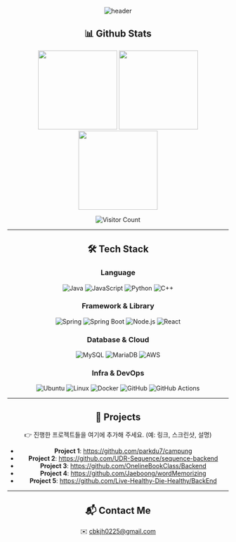 <div align="center">

![header](https://capsule-render.vercel.app/api?type=waving&color=B897FF&height=200&section=header&text=JaeHwan's%20Github%20Portfolio&fontSize=30)

## 📊 Github Stats

<p align="center">
  <img src="https://github-readme-stats.vercel.app/api?username=Jaeboong&show_icons=true&theme=default" height="180"/>
  <img src="https://github-readme-stats.vercel.app/api/top-langs/?username=Jaeboong&layout=compact&theme=default" height="180"/>
  <img src="https://github-readme-streak-stats.herokuapp.com/?user=Jaeboong&theme=default" height="180"/>
</p>

![Visitor Count](https://komarev.com/ghpvc/?username=Jaeboong&color=blue)

---

## 🛠 Tech Stack

### Language  
![Java](https://img.shields.io/badge/Java-007396?style=flat&logo=openjdk&logoColor=white)
![JavaScript](https://img.shields.io/badge/JavaScript-F7DF1E?style=flat&logo=javascript&logoColor=black)
![Python](https://img.shields.io/badge/Python-3776AB?style=flat&logo=python&logoColor=white)
![C++](https://img.shields.io/badge/C++-00599C?style=flat&logo=cplusplus&logoColor=white)

### Framework & Library  
![Spring](https://img.shields.io/badge/Spring-6DB33F?style=flat&logo=spring&logoColor=white)
![Spring Boot](https://img.shields.io/badge/SpringBoot-6DB33F?style=flat&logo=springboot&logoColor=white)
![Node.js](https://img.shields.io/badge/Node.js-339933?style=flat&logo=node.js&logoColor=white)
![React](https://img.shields.io/badge/React-61DAFB?style=flat&logo=react&logoColor=black)

### Database & Cloud  
![MySQL](https://img.shields.io/badge/MySQL-4479A1?style=flat&logo=mysql&logoColor=white)
![MariaDB](https://img.shields.io/badge/MariaDB-003545?style=flat&logo=mariadb&logoColor=white)
![AWS](https://img.shields.io/badge/AWS-232F3E?style=flat&logo=amazonaws&logoColor=white)

### Infra & DevOps  
![Ubuntu](https://img.shields.io/badge/Ubuntu-E95420?style=flat&logo=ubuntu&logoColor=white)
![Linux](https://img.shields.io/badge/Linux-FCC624?style=flat&logo=linux&logoColor=black)
![Docker](https://img.shields.io/badge/Docker-2496ED?style=flat&logo=docker&logoColor=white)
![GitHub](https://img.shields.io/badge/GitHub-181717?style=flat&logo=github&logoColor=white)
![GitHub Actions](https://img.shields.io/badge/GitHub_Actions-2088FF?style=flat&logo=github-actions&logoColor=white)

---

## 📂 Projects
👉 진행한 프로젝트들을 여기에 추가해 주세요. (예: 링크, 스크린샷, 설명)

- **Project 1**: https://github.com/parkdu7/campung
- **Project 2**: https://github.com/UDR-Sequence/sequence-backend
- **Project 3**: https://github.com/OnelineBookClass/Backend
- **Project 4**: https://github.com/Jaeboong/wordMemorizing
- **Project 5**: https://github.com/Live-Healthy-Die-Healthy/BackEnd

---

## 📬 Contact Me
✉️ cbkjh0225@gmail.com  

</div>
